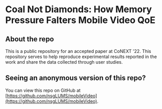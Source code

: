 # Coal Not Diamonds: How Memory Pressure Falters Mobile Video QoE

## About the repo
This is a public repository for an accepted paper at CoNEXT '22. This repository serves to help reproduce experimental results reported in the work and share the data collected through user studies.

## Seeing an anonymous version of this repo?
You can view this repo on GitHub at [https://github.com/nsgLUMS/mobileVideo](https://github.com/nsgLUMS/mobileVideo).
